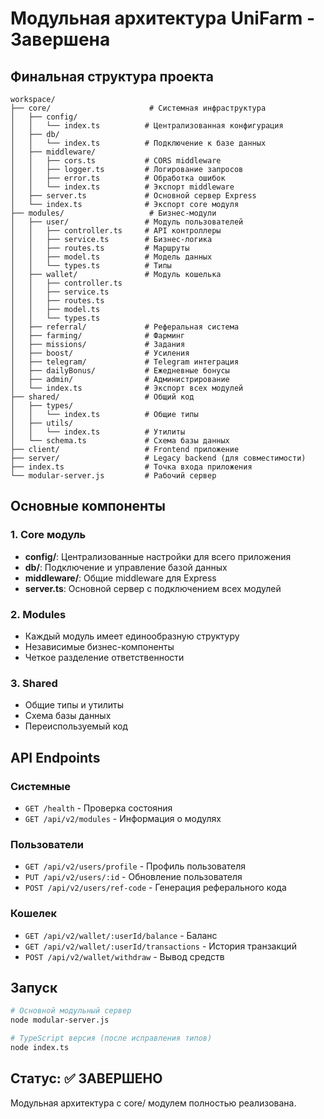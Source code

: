 # Модульная архитектура UniFarm - Завершена

## Финальная структура проекта

```
workspace/
├── core/                      # Системная инфраструктура
│   ├── config/
│   │   └── index.ts          # Централизованная конфигурация
│   ├── db/
│   │   └── index.ts          # Подключение к базе данных
│   ├── middleware/
│   │   ├── cors.ts           # CORS middleware
│   │   ├── logger.ts         # Логирование запросов
│   │   ├── error.ts          # Обработка ошибок
│   │   └── index.ts          # Экспорт middleware
│   ├── server.ts             # Основной сервер Express
│   └── index.ts              # Экспорт core модуля
├── modules/                   # Бизнес-модули
│   ├── user/                 # Модуль пользователей
│   │   ├── controller.ts     # API контроллеры
│   │   ├── service.ts        # Бизнес-логика
│   │   ├── routes.ts         # Маршруты
│   │   ├── model.ts          # Модель данных
│   │   └── types.ts          # Типы
│   ├── wallet/               # Модуль кошелька
│   │   ├── controller.ts
│   │   ├── service.ts
│   │   ├── routes.ts
│   │   ├── model.ts
│   │   └── types.ts
│   ├── referral/             # Реферальная система
│   ├── farming/              # Фарминг
│   ├── missions/             # Задания
│   ├── boost/                # Усиления
│   ├── telegram/             # Telegram интеграция
│   ├── dailyBonus/           # Ежедневные бонусы
│   ├── admin/                # Администрирование
│   └── index.ts              # Экспорт всех модулей
├── shared/                   # Общий код
│   ├── types/
│   │   └── index.ts          # Общие типы
│   ├── utils/
│   │   └── index.ts          # Утилиты
│   └── schema.ts             # Схема базы данных
├── client/                   # Frontend приложение
├── server/                   # Legacy backend (для совместимости)
├── index.ts                  # Точка входа приложения
└── modular-server.js         # Рабочий сервер
```

## Основные компоненты

### 1. Core модуль
- **config/**: Централизованные настройки для всего приложения
- **db/**: Подключение и управление базой данных
- **middleware/**: Общие middleware для Express
- **server.ts**: Основной сервер с подключением всех модулей

### 2. Modules
- Каждый модуль имеет единообразную структуру
- Независимые бизнес-компоненты
- Четкое разделение ответственности

### 3. Shared
- Общие типы и утилиты
- Схема базы данных
- Переиспользуемый код

## API Endpoints

### Системные
- `GET /health` - Проверка состояния
- `GET /api/v2/modules` - Информация о модулях

### Пользователи
- `GET /api/v2/users/profile` - Профиль пользователя
- `PUT /api/v2/users/:id` - Обновление пользователя
- `POST /api/v2/users/ref-code` - Генерация реферального кода

### Кошелек
- `GET /api/v2/wallet/:userId/balance` - Баланс
- `GET /api/v2/wallet/:userId/transactions` - История транзакций
- `POST /api/v2/wallet/withdraw` - Вывод средств

## Запуск

```bash
# Основной модульный сервер
node modular-server.js

# TypeScript версия (после исправления типов)
node index.ts
```

## Статус: ✅ ЗАВЕРШЕНО

Модульная архитектура с core/ модулем полностью реализована.